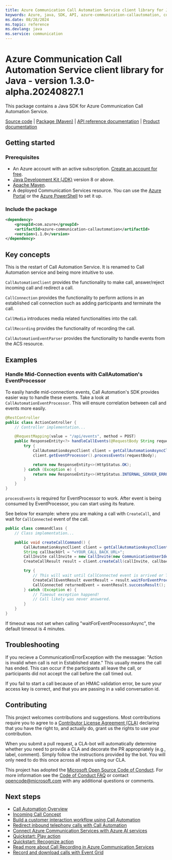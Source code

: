 ```yaml
---
title: Azure Communication Call Automation Service client library for Java
keywords: Azure, java, SDK, API, azure-communication-callautomation, communication
ms.date: 08/28/2024
ms.topic: reference
ms.devlang: java
ms.service: communication
---
```

# Azure Communication Call Automation Service client library for Java - version 1.3.0-alpha.20240827.1 


This package contains a Java SDK for Azure Communication Call Automation Service.

[Source code][source] | [Package (Maven)][package] | [API reference documentation][api_documentation]
| [Product documentation][product_docs]

## Getting started

### Prerequisites

- An Azure account with an active subscription. [Create an account for free](https://azure.microsoft.com/free/?WT.mc_id=A261C142F).
- [Java Development Kit (JDK)](/java/azure/jdk/?view=azure-java-stable) version 8 or above.
- [Apache Maven](https://maven.apache.org/download.cgi).
- A deployed Communication Services resource. You can use the [Azure Portal](/azure/communication-services/quickstarts/create-communication-resource?tabs=windows&pivots=platform-azp) or the [Azure PowerShell](/powershell/module/az.communication/new-azcommunicationservice) to set it up.

### Include the package

[//]: # ({x-version-update-start;com.azure:azure-communication-callautomation;current})

```xml
<dependency>
    <groupId>com.azure</groupId>
    <artifactId>azure-communication-callautomation</artifactId>
    <version>1.1.0</version>
</dependency>
```

[//]: # ({x-version-update-end})

## Key concepts
This is the restart of Call Automation Service. It is renamed to Call Automation service and being more intuitive to use.

`CallAutomationClient` provides the functionality to make call, answer/reject incoming call and redirect a call.

`CallConnection` provides the functionality to perform actions in an established call connection such as adding participants and terminate the call.

`CallMedia` introduces media related functionalities into the call.

`CallRecording` provides the functionality of recording the call.

`CallAutomationEventParser` provides the functionality to handle events from the ACS resource.

## Examples

### Handle Mid-Connection events with CallAutomation's EventProcessor

To easily handle mid-connection events, Call Automation's SDK provides easier way to handle these events.
Take a look at `CallAutomationEventProcessor`. This will ensure correlation between call and events more easily.

```Java
@RestController
public class ActionController {
    // Controller implementation...

    @RequestMapping(value = "/api/events", method = POST)
    public ResponseEntity<?> handleCallEvents(@RequestBody String requestBody) {
        try {
            CallAutomationAsyncClient client = getCallAutomationAsyncClient();
            client.getEventProcessor().processEvents(requestBody);

            return new ResponseEntity<>(HttpStatus.OK);
        } catch (Exception e) {
            return new ResponseEntity<>(HttpStatus.INTERNAL_SERVER_ERROR);
        }
    }
}
```

`processEvents` is required for EventProcessor to work.
After event is being consumed by EventProcessor, you can start using its feature.

See below for example: where you are making a call with `CreateCall`, and wait for `CallConnected` event of the call.

```Java
public class commandClass {
    // Class implementation...

    public void createCallCommand() {
        CallAutomationAsyncClient client = getCallAutomationAsyncClient(); // Should be the same instance as the one used in the example above.
        String callbackUrl = "<YOUR_CALL_BACK_URL>";
        CallInvite callInvite = new CallInvite(new CommunicationUserIdentifier("<TARGET_USER_ID>"));
        CreateCallResult result = client.createCall(callInvite, callbackUrl).block();

        try {
            // This will wait until CallConnected event is arrived or Timesout!
            CreateCallEventResult eventResult = result.waitForEventProcessorAsync(Duration.ofSeconds(30)).block();
            CallConnected returnedEvent = eventResult.successResult();
        } catch (Exception e) {
            // Timeout exception happend!
            // Call likely was never answered.
        }
    }
}
```

If timeout was not set when calling "waitForEventProcessorAsync", the default timeout is 4 minutes.

## Troubleshooting

If you recieve a CommunicationErrorException with the messagae: "Action is invalid when call is not in Established state." This usually means the call has ended. This can occur if the participants all leave
the call, or participants did not accept the call before the call timed out.

If you fail to start a call because of an HMAC validation error, be sure your access key is correct, and
that you are passing in a valid conversation id.

## Contributing

This project welcomes contributions and suggestions. Most contributions require you to agree to a [Contributor License Agreement (CLA)][cla] declaring that you have the right to, and actually do, grant us the rights to use your contribution.

When you submit a pull request, a CLA-bot will automatically determine whether you need to provide a CLA and decorate the PR appropriately (e.g., label, comment). Simply follow the instructions provided by the bot. You will only need to do this once across all repos using our CLA.

This project has adopted the [Microsoft Open Source Code of Conduct][coc]. For more information see the [Code of Conduct FAQ][coc_faq] or contact [opencode@microsoft.com][coc_contact] with any additional questions or comments.

## Next steps

- [Call Automation Overview][overview]
- [Incoming Call Concept][incomingcall]
- [Build a customer interaction workflow using Call Automation][build1]
- [Redirect inbound telephony calls with Call Automation][build2]
- [Connect Azure Communication Services with Azure AI services][cognitive_integration]
- [Quickstart: Play action][build3]
- [Quickstart: Recognize action][build4]
- [Read more about Call Recording in Azure Communication Services][recording1]
- [Record and download calls with Event Grid][recording2]

<!-- LINKS -->
[cla]: https://cla.microsoft.com
[coc]: https://opensource.microsoft.com/codeofconduct/
[coc_faq]: https://opensource.microsoft.com/codeofconduct/faq/
[coc_contact]: mailto:opencode@microsoft.com
[product_docs]: /azure/communication-services/
[package]: https://dev.azure.com/azure-sdk/public/_artifacts/feed/azure-sdk-for-java-communication-interaction
[api_documentation]: https://aka.ms/java-docs
[source]: https://github.com/Azure/azure-sdk-for-java/tree/main/sdk/communication/azure-communication-callautomation/src
[overview]: https://learn.microsoft.com/azure/communication-services/concepts/voice-video-calling/call-automation
[incomingcall]: https://learn.microsoft.com/azure/communication-services/concepts/voice-video-calling/incoming-call-notification
[build1]: https://learn.microsoft.com/azure/communication-services/quickstarts/voice-video-calling/callflows-for-customer-interactions?pivots=programming-language-java
[build2]: https://learn.microsoft.com/azure/communication-services/how-tos/call-automation-sdk/redirect-inbound-telephony-calls?pivots=programming-language-java
[build3]: https://learn.microsoft.com/azure/communication-services/quickstarts/voice-video-calling/play-action?pivots=programming-language-java
[build4]: https://learn.microsoft.com/azure/communication-services/quickstarts/voice-video-calling/recognize-action?pivots=programming-language-java
[recording1]: https://learn.microsoft.com/azure/communication-services/concepts/voice-video-calling/call-recording
[recording2]: https://learn.microsoft.com/azure/communication-services/quickstarts/voice-video-calling/get-started-call-recording?pivots=programming-language-java
[cognitive_integration]: https://learn.microsoft.com/azure/communication-services/concepts/call-automation/azure-communication-services-azure-cognitive-services-integration

